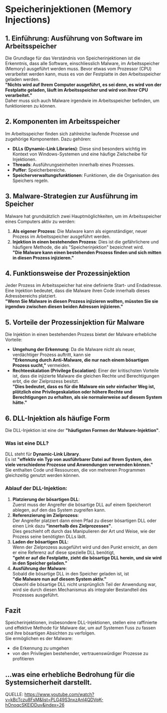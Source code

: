 # Speicherinjektionen (Memory Injections)

## 1. Einführung: Ausführung von Software im Arbeitsspeicher

Die Grundlage für das Verständnis von Speicherinjektionen ist die Erkenntnis, dass alle Software, einschliesslich Malware, im Arbeitsspeicher (Memory) ausgeführt werden muss. Bevor etwas vom Prozessor (CPU) verarbeitet werden kann, muss es von der Festplatte in den Arbeitsspeicher geladen werden.  
**"Nichts wird auf Ihrem Computer ausgeführt, es sei denn, es wird von der Festplatte geladen, läuft im Arbeitsspeicher und wird von Ihrer CPU verarbeitet."**  
Daher muss sich auch Malware irgendwie im Arbeitsspeicher befinden, um funktionieren zu können.

## 2. Komponenten im Arbeitsspeicher

Im Arbeitsspeicher finden sich zahlreiche laufende Prozesse und zugehörige Komponenten. Dazu gehören:

- **DLLs (Dynamic-Link Libraries)**: Diese sind besonders wichtig im Kontext von Windows-Systemen und eine häufige Zielscheibe für Injektionen.
- **Threads**: Ausführungseinheiten innerhalb eines Prozesses.
- **Puffer**: Speicherbereiche.
- **Speicherverwaltungsfunktionen**: Funktionen, die die Organisation des Speichers regeln.

## 3. Malware-Strategien zur Ausführung im Speicher

Malware hat grundsätzlich zwei Hauptmöglichkeiten, um im Arbeitsspeicher eines Computers aktiv zu werden:

1. **Als eigener Prozess**: Die Malware kann als eigenständiger, neuer Prozess im Arbeitsspeicher ausgeführt werden.
2. **Injektion in einen bestehenden Prozess**: Dies ist die gefährlichere und häufigere Methode, die als "Speicherinjektion" bezeichnet wird.  
   **"Die Malware kann einen bestehenden Prozess finden und sich mitten in diesen Prozess injizieren."**

## 4. Funktionsweise der Prozessinjektion

Jeder Prozess im Arbeitsspeicher hat eine definierte Start- und Endadresse. Eine Injektion bedeutet, dass die Malware ihren Code innerhalb dieses Adressbereichs platziert.  
**"Wenn Sie Malware in diesen Prozess injizieren wollten, müssten Sie sie irgendwo zwischen diesen beiden Adressen injizieren."**

## 5. Vorteile der Prozessinjektion für Malware

Die Injektion in einen bestehenden Prozess bietet der Malware erhebliche Vorteile:

- **Umgehung der Erkennung**: Da die Malware nicht als neuer, verdächtiger Prozess auftritt, kann sie  
  **"Erkennung durch Anti-Malware, die nur nach einem bösartigen Prozess sucht,"** vermeiden.
- **Rechteeskalation (Privilege Escalation)**: Einer der kritischsten Vorteile ist, dass die injizierte Malware die gleichen Rechte und Berechtigungen erbt, die der Zielprozess besitzt.  
  **"Dies bedeutet, dass es für die Malware ein sehr einfacher Weg ist, plötzlich eine Privilegeskalation oder höhere Rechte und Berechtigungen zu erhalten, als sie normalerweise auf diesem System hätte."**

## 6. DLL-Injektion als häufige Form

Die DLL-Injektion ist eine der **"häufigsten Formen der Malware-Injektion"**.

### Was ist eine DLL?

DLL steht für **Dynamic-Link Library**.  
Es ist **"effektiv ein Typ von ausführbarer Datei auf Ihrem System, den viele verschiedene Prozesse und Anwendungen verwenden können."**  
Sie enthalten Code und Ressourcen, die von mehreren Programmen gleichzeitig genutzt werden können.

### Ablauf der DLL-Injektion:

1. **Platzierung der bösartigen DLL**:  
   Zuerst muss der Angreifer die bösartige DLL auf einem Speicherort ablegen, auf den das System zugreifen kann.
2. **Referenzierung im Zielprozess**:  
   Der Angreifer platziert dann einen Pfad zu dieser bösartigen DLL oder einen Link dazu **"innerhalb des Zielprozesses"**.  
   Dies geschieht oft durch das Manipulieren der Art und Weise, wie der Prozess seine benötigten DLLs lädt.
3. **Laden der bösartigen DLL**:  
   Wenn der Zielprozess ausgeführt wird und den Punkt erreicht, an dem er eine Referenz auf diese spezielle DLL benötigt,  
   **"geht er auf die Festplatte, zieht die bösartige DLL herein, und sie wird in den Speicher geladen."**
4. **Ausführung der Malware**:  
   Sobald die bösartige DLL in den Speicher geladen ist, ist  
   **"die Malware nun auf diesem System aktiv."**  
   Obwohl die bösartige DLL nicht ursprünglich Teil der Anwendung war, wird sie durch diesen Mechanismus als integraler Bestandteil des Prozesses ausgeführt.

## Fazit

Speicherinjektionen, insbesondere DLL-Injektionen, stellen eine raffinierte und effektive Methode für Malware dar, um auf Systemen Fuss zu fassen und ihre bösartigen Absichten zu verfolgen.  
Sie ermöglichen es der Malware:

- die Erkennung zu umgehen  
- von den Privilegien bestehender, vertrauenswürdiger Prozesse zu profitieren  

…was eine erhebliche Bedrohung für die Systemsicherheit darstellt.
---
QUELLE: https://www.youtube.com/watch?v=kBcTczu8FsM&list=PLG49S3nxzAnl4QDVqK-hOnoqcSKEIDDuv&index=26

